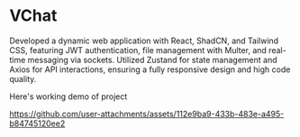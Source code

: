 # VChat
Developed a dynamic web application with React, ShadCN, and Tailwind CSS, featuring JWT authentication, file management with Multer, and real-time messaging via sockets. Utilized Zustand for state management and Axios for API interactions, ensuring a fully responsive design and high code quality.

Here's working demo of project

https://github.com/user-attachments/assets/112e9ba9-433b-483e-a495-b84745120ee2

